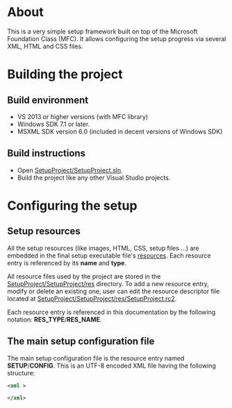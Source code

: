 # About #
This is a very simple setup framework built on top of the Microsoft Foundation Class (MFC). It allows configuring the setup progress via several XML, HTML and CSS files.

# Building the project #
## Build environment ##
* VS 2013 or higher versions (with MFC library)
* Windows SDK 7.1 or later.
* MSXML SDK version 6.0 (included in decent versions of Windows SDK)

## Build instructions ##
* Open [SetupProject/SetupProject.sln](SetupProject/SetupProject.sln).
* Build the project like any other Visual Studio projects.

# Configuring the setup #
## Setup resources ##
All the setup resources (like images, HTML, CSS, setup files ...) are embedded in the final setup executable file's [resources](https://en.wikipedia.org/wiki/Resource_(Windows)). Each resource entry is referenced by its **name** and **type**.

All resource files used by the project are stored in the [SetupProject/SetupProject/res](SetupProject/SetupProject/res) directory. To add a new resource entry, modify or delete an existing one, user can edit the resource descriptor file located at [SetupProject/SetupProject/res/SetupProject.rc2](SetupProject/SetupProject.res/SetupProject.rc2).

Each resource entry is referenced in this documentation by the following notation: **RES_TYPE**/**RES_NAME**.

## The main setup configuration file ##
The main setup configuration file is the resource entry named **SETUP**/**CONFIG**. This is an UTF-8 encoded XML file having the following structure:

```xml
<xml >

</xml>
```
